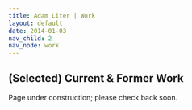```yaml
---
title: Adam Liter | Work
layout: default
date: 2014-01-03
nav_child: 2
nav_node: work
---
```


## (Selected) Current &amp; Former Work

Page under construction; please check back soon.

<!-- Old styling
<style type="text/css">
	.smaller{
		font-size:80%;
	}
	#wrap {
		width:100%;
		margin:0 auto;
		}
	#left_col {
		float:left;
		width:48%;
		}
	#right_col {
		float:right;
		width:48%;
		}
</style>
-->

<!-- Old body
<div id="wrap">
	<div id="left_col">
		
		<h3>
			<span style="text-decoration:underline;text-align:center;display:block;margin-left:auto;margin-right:auto;">Linguistics</span>
		</h3>
		<h4>
		Current Work:
		</h4>
		<dl>
			<dt>acquisition of syntax of passives</dt>
			<dd class="smaller">This project is aimed at rigorously exploring the acquisition facts of all types of <span style="font-style:italic;">be</span>- and <span style="font-style:italic;">get</span>-passives with the hope that these facts will be able to weigh in on the debates about the syntax thereof.</dd>
			<dt>number &amp; nouns; (non)frequency effects in learning</dt>
			<dd class="smaller">This is a continuation of the project&#8212;an artificial language learning experiment&#8212;that gave birth to the two presentations below. The two main questions of this project are (i) whether number systems constrain semantic interpretations of nouns and (ii) whether&#8212;or, perhaps, how&#8212;inconsistency of a grammatical feature in a learning input affects the acquisition thereof.</dd>
		</dl>
		<h4>
		Former Work:
		</h4>
		<ul>
			<li><span style="font-weight:bold;">Liter A</span>., Heffner, C., & Schmitt, C. (2013, April). An Artificial Language Investigation of Number and Number Neutrality. <a href="http://adamliter.org/content/work/Lablish-III-MSULC-GLEEFUL-2013-Pres-2013-04-04-AL.pdf" class="styled_link">Presentation</a> given at: 
				<ul class="smaller">
					<li>The fourth annual Michigan State Undergraduate Linguistics Conference (MSULC), East Lansing, MI.</li>
					<li>The third annual Great Lakes Expo for Experimental and Formal Undergraduate Linguistics (GLEEFUL), East Lansing, MI.</li>
				</ul>
			</li>
			<li>
			Heffner, C., <span style="font-weight:bold;">Liter, A.</span>, & Schmitt, C. (2012, April). Lions, zebras, and plurals, oh my!: Learning a novel number system. <a href="http://adamliter.org/content/work/LZAPOM-2012-04-12-AL.pdf" class="styled_link">Poster</a> presented at:
				<ul class="smaller">
					<li>The third annual Michigan State Undergraduate Linguistics Conference (MSULC), East Lansing, MI.</li>
					<li>The University Undergraduate Research and Arts Forum 2012 (UURAF), East Lansing, MI.</li>
				</ul>
			</li>
		</ul>
	</div>
	<div id="right_col">
	<h3>
		<span style="text-decoration:underline;text-align:center;display:block;margin-left:auto;margin-right:auto;">Philosophy</span>
	</h3>
	<h4>
	Current Work:
	</h4>
	<p class="smaller">Currently, much of my focus is on my work in linguistics. Nonetheless, there are three things that I have been intermittently working on lately.</p>
	<dl>
		<dt>(animal) ethics methodologies</dt>
		<dd class="smaller">This is the most developed of the three (and even has a manuscript; email if you're interested). In brief, I argue that the methodological landscape is relatively barren for being able to successfully underwrite animal ethics claims. Importantly, this is not intended to undercut those claims; it's a call for methodological diversification, if anything.</dd>
		<dt>the nature of propositions</dt>
		<dd class="smaller">Specifically, I'm far from convinced that all of the things propositions are supposed to do across varying (sub)disciplines is even possible, and I'm also suspicious of propositions being abstract objects. I'm attempting to start with a linguistically-informed account of propositions and work my way outward.</dd>
		<dt>the nature of the <span style="font-style:italic;">a priori</span></dt>
		<dd class="smaller">This is the least developed. In brief, I think the concept of <span style="font-style:italic;">a priority</span> is philosophically/metaphysically reducible.</dd>
	</dl>
	<h4>
	Former Work:
	</h4>
	<ul>
		<li>Liter, A. (2012). Activism, agency, and epistemic violence: Toward an understanding of a productive, privileged activist/m. <span style="font-style:italic;">The Presage Journal</span>, 1(2), 7-13.<a href="http://adamliter.org/content/bib/liter2012-activism.bib" class="styled_link">BibTeX</a><a href="http://adamliter.org/content/work/liter2012-activism.pdf" class="styled_link">PDF</a></li>
	</ul>
</div>
-->